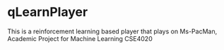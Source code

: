 # qLearnPlayer
This is a reinforcement learning based player that plays on Ms-PacMan, Academic Project for Machine Learning CSE4020
